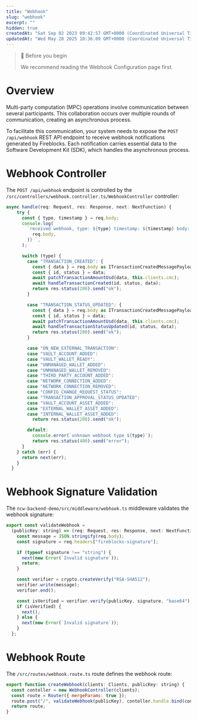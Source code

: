 ```yaml
---
title: "Webhook"
slug: "webhook"
excerpt: ""
hidden: true
createdAt: "Sat Sep 02 2023 09:42:57 GMT+0000 (Coordinated Universal Time)"
updatedAt: "Wed May 28 2025 10:36:09 GMT+0000 (Coordinated Universal Time)"
---
```

> 🚧 Before you begin
> 
> We recommend reading the Webhook Configuration page first.

# Overview

Multi-party computation (MPC) operations involve communication between several participants. This collaboration occurs over multiple rounds of communication, creating an asynchronous process.

To facilitate this communication, your system needs to expose the `POST /api/webhook` REST API endpoint to receive webhook notifications generated by Fireblocks. Each notification carries essential data to the Software Development Kit (SDK), which handles the asynchronous process.

# Webhook Controller

The `POST /api/webhook` endpoint is controlled by the `/src/controllers/webhook.controller.ts/WebhookController` controller:

```javascript webhook.controller.ts
async handle(req: Request, res: Response, next: NextFunction) {
    try {
      const { type, timestamp } = req.body;
      console.log(
        `received webhook, type: ${type} timestamp: ${timestamp} body: ${JSON.stringify(
          req.body,
        )} `,
      );

      switch (type) {
        case "TRANSACTION_CREATED": {
          const { data } = req.body as ITransactionCreatedMessagePayload;
          const { id, status } = data;
          await patchTransactionAmountUsd(data, this.clients.cmc);
          await handleTransactionCreated(id, status, data);
          return res.status(200).send("ok");
        }

        case "TRANSACTION_STATUS_UPDATED": {
          const { data } = req.body as ITransactionCreatedMessagePayload;
          const { id, status } = data;
          await patchTransactionAmountUsd(data, this.clients.cmc);
          await handleTransactionStatusUpdated(id, status, data);
          return res.status(200).send("ok");
        }

        case "ON_NEW_EXTERNAL_TRANSACTION":
        case "VAULT_ACCOUNT_ADDED":
        case "VAULT_WALLET_READY":
        case "UNMANAGED_WALLET_ADDED":
        case "UNMANAGED_WALLET_REMOVED":
        case "THIRD_PARTY_ACCOUNT_ADDED":
        case "NETWORK_CONNECTION_ADDED":
        case "NETWORK_CONNECTION_REMOVED":
        case "CONFIG_CHANGE_REQUEST_STATUS":
        case "TRANSACTION_APPROVAL_STATUS_UPDATED":
        case "VAULT_ACCOUNT_ASSET_ADDED":
        case "EXTERNAL_WALLET_ASSET_ADDED":
        case "INTERNAL_WALLET_ASSET_ADDED":
          return res.status(200).send("ok");

        default:
          console.error(`unknown webhook type ${type}`);
          return res.status(400).send("error");
      }
    } catch (err) {
      return next(err);
    }
  }

```

# Webhook Signature Validation

The `ncw-backend-demo/src/middleware/webhook.ts` middleware validates the webhook signature:

```javascript webhook.ts
export const validateWebhook =
  (publicKey: string) => (req: Request, res: Response, next: NextFunction) => {
    const message = JSON.stringify(req.body);
    const signature = req.headers["fireblocks-signature"];

    if (typeof signature !== "string") {
      next(new Error(`Invalid signature`));
      return;
    }

    const verifier = crypto.createVerify("RSA-SHA512");
    verifier.write(message);
    verifier.end();

    const isVerified = verifier.verify(publicKey, signature, "base64");
    if (isVerified) {
      next();
    } else {
      next(new Error(`Invalid signature`));
    }
  };

```

# Webhook Route

The `/src/routes/webhook.route.ts` route defines the webhook route:

```javascript webhook.route.ts
export function createWebhook(clients: Clients, publicKey: string) {
  const contoller = new WebhookController(clients);
  const route = Router({ mergeParams: true });
  route.post("/", validateWebhook(publicKey), contoller.handle.bind(contoller));
  return route;
}
```
